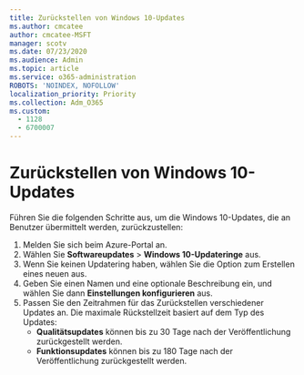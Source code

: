 ```yaml
---
title: Zurückstellen von Windows 10-Updates
ms.author: cmcatee
author: cmcatee-MSFT
manager: scotv
ms.date: 07/23/2020
ms.audience: Admin
ms.topic: article
ms.service: o365-administration
ROBOTS: 'NOINDEX, NOFOLLOW'
localization_priority: Priority
ms.collection: Adm_O365
ms.custom:
  - 1128
  - 6700007
---
```


# <a name="defer-windows-10-updates"></a>Zurückstellen von Windows 10-Updates

Führen Sie die folgenden Schritte aus, um die Windows 10-Updates, die an Benutzer übermittelt werden, zurückzustellen:

1. Melden Sie sich beim Azure-Portal an.
2. Wählen Sie **Softwareupdates**  >  **Windows 10-Updateringe** aus.
3. Wenn Sie keinen Updatering haben, wählen Sie die Option zum Erstellen eines neuen aus.
4. Geben Sie einen Namen und eine optionale Beschreibung ein, und wählen Sie dann **Einstellungen konfigurieren** aus.
5. Passen Sie den Zeitrahmen für das Zurückstellen verschiedener Updates an. Die maximale Rückstellzeit basiert auf dem Typ des Updates:
    - **Qualitätsupdates** können bis zu 30 Tage nach der Veröffentlichung zurückgestellt werden.
    - **Funktionsupdates** können bis zu 180 Tage nach der Veröffentlichung zurückgestellt werden.
